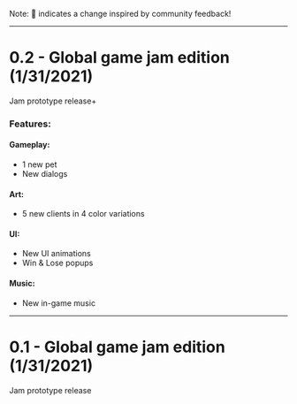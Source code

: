 Note: 📢 indicates a change inspired by community feedback!


---------- 
# 0.2 - Global game jam edition (1/31/2021)
Jam prototype release+
### Features: 
#### Gameplay: 
 * 1 new pet
 * New dialogs
#### Art: 
 * 5 new clients in 4 color variations
#### UI: 
 * New UI animations
 * Win & Lose popups
#### Music: 
 * New in-game music


---------- 
# 0.1 - Global game jam edition (1/31/2021)
Jam prototype release
